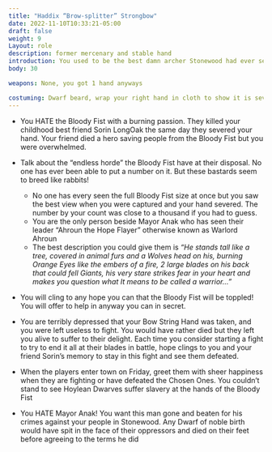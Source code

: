 ```yaml
---
title: "Haddix “Brow-splitter” Strongbow"
date: 2022-11-10T10:33:21-05:00
draft: false
weight: 9
Layout: role
description: former mercenary and stable hand
introduction: You used to be the best damn archer Stonewood had ever seen! You could hit anything as far as the bow could draw and the eye could see. Your legend in battle was sung in the halls of Stonewood as a Master Marksman for decades. But that all changed when the cursed Bloody Fist showed up. You took out a Blood Fist Raid Leader in one shot and they took your Bow String Hand for it! Healers tried to restore it, but it was some Chaos Tainted dagger used in the ritual to severe it, preventing its regrowth. Now you have a humble but depressing job as a Stable Hand.
body: 30

weapons: None, you got 1 hand anyways

costuming: Dwarf beard, wrap your right hand in cloth to show it is severed, Cloak, commoners clothing, a toolbelt, anything related to taking care of a stable
---
```




- You HATE the Bloody Fist with a burning passion. They killed your childhood best friend Sorin LongOak the same day they severed your hand. Your friend died a hero saving people from the Bloody Fist but you were overwhelmed.

- Talk about the “endless horde” the Bloody Fist have at their disposal. No one has ever been able to put a number on it. But these bastards seem to breed like rabbits! 
  - No one has every seen the full Bloody Fist size at once but you saw the best view when you were captured and your hand severed. The number by your count was close to a thousand if you had to guess.
  - You are the only person beside Mayor Anak who has seen their leader “Ahroun the Hope Flayer” otherwise known as Warlord Ahroun
  - The best description you could give them is *“He stands tall like a tree, covered in animal furs and a Wolves head on his, burning Orange Eyes like the embers of a fire, 2 large blades on his back that could fell Giants, his very stare strikes fear in your heart and makes you question what It means to be called a warrior…”*


- You will cling to any hope you can that the Bloody Fist will be toppled! You will offer to help in anyway you can in secret.

- You are terribly depressed that your Bow String Hand was taken, and you were left useless to fight. You would have rather died but they left you alive to suffer to their delight. Each time you consider starting a fight to try to end it all at their blades in battle, hope clings to you and your friend Sorin’s memory to stay in this fight and see them defeated.

- When the players enter town on Friday, greet them with sheer happiness when they are fighting or have defeated the Chosen Ones. You couldn’t stand to see Hoylean Dwarves suffer slavery at the hands of the Bloody Fist

- You HATE Mayor Anak! You want this man gone and beaten for his crimes against your people in Stonewood. Any Dwarf of noble birth would have spit in the face of their oppressors and died on their feet before agreeing to the terms he did

